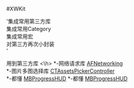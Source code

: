 #XWKit 

'集成常用第三方库 <br>
集成常用Category<br>
集成常用宏<br>
对第三方再次小封装<br>'

<h> 用到第三方库 <\h>
*-网络请求库 [AFNetworking](https://github.com/AFNetworking/AFNetworking)<br>
*-图片多图选择库 [CTAssetsPickerController](https://github.com/chiunam/CTAssetsPickerController)<br>
*-都懂 [MBProgressHUD](https://github.com/jdg/MBProgressHUD)
*-都懂 [MBProgressHUD](https://github.com/jdg/MBProgressHUD)
